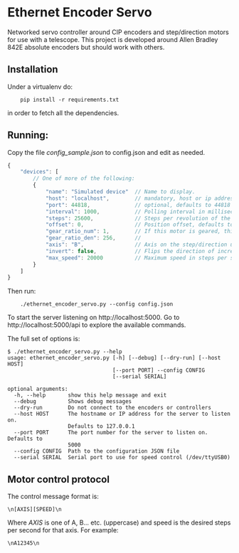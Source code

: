 # Ethernet Encoder Servo

Networked servo controller around CIP encoders and step/direction motors for use with a telescope.
This project is developed around Allen Bradley 842E absolute encoders but should work with others.

## Installation

Under a virtualenv do:

```
    pip install -r requirements.txt
```

in order to fetch all the dependencies.

## Running:

Copy the file *config_sample.json* to config.json and edit as needed.

```js
{
    "devices": [
        // One of more of the following:
        {
            "name": "Simulated device"  // Name to display.
            "host": "localhost",        // mandatory, host or ip address of the ethernet encoder
            "port": 44818,              // optional, defaults to 44818
            "interval": 1000,           // Polling interval in milliseconds. Optional. Defaults to 50 milliseconds
            "steps": 25600,             // Steps per revolution of the stepper driver, defaults to 25600.
            "offset": 0,                // Position offset, defaults to 0.
            "gear_ratio_num": 1,        // If this motor is geared, this is the output/input ratio.
            "gear_ratio_den": 256,      //
            "axis": "B",                // Axis on the step/direction usb interface.
            "invert": false,            // Flips the direction of increasing angle.
            "max_speed": 20000          // Maximum speed in steps per second.
        }
    ]
}
```

Then run:

```
    ./ethernet_encoder_servo.py --config config.json
```

To start the server listening on http://localhost:5000. Go to http://localhost:5000/api to explore the available
commands.

The full set of options is:
```
$ ./ethernet_encoder_servo.py --help
usage: ethernet_encoder_servo.py [-h] [--debug] [--dry-run] [--host HOST]
                                 [--port PORT] --config CONFIG
                                 [--serial SERIAL]

optional arguments:
  -h, --help       show this help message and exit
  --debug          Shows debug messages
  --dry-run        Do not connect to the encoders or controllers
  --host HOST      The hostname or IP address for the server to listen on.
                   Defaults to 127.0.0.1
  --port PORT      The port number for the server to listen on. Defaults to
                   5000
  --config CONFIG  Path to the configuration JSON file
  --serial SERIAL  Serial port to use for speed control (/dev/ttyUSB0)
```


## Motor control protocol

The control message format is:

```
\n[AXIS][SPEED]\n
```

Where *AXIS* is one of A, B... etc. (uppercase) and speed is the desired steps per second for that axis.
For example:

```
\nA12345\n
```

